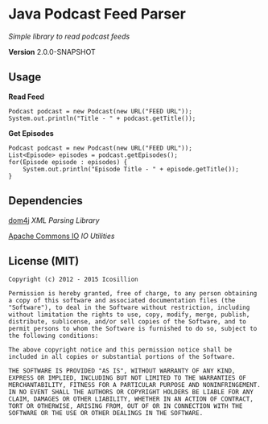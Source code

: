 # Java Podcast Feed Parser
_Simple library to read podcast feeds_

__Version__ 2.0.0-SNAPSHOT

## Usage
__Read Feed__
	
	Podcast podcast = new Podcast(new URL("FEED URL"));
	System.out.println("Title - " + podcast.getTitle());

__Get Episodes__

	Podcast podcast = new Podcast(new URL("FEED URL"));
	List<Episode> episodes = podcast.getEpisodes();
	for(Episode episode : episodes) {
		System.out.println("Episode Title - " + episode.getTitle());
	}

## Dependencies
[dom4j](http://dom4j.sourceforge.net/) _XML Parsing Library_

[Apache Commons IO](https://commons.apache.org/proper/commons-io/) _IO Utilities_

## License (MIT)
	Copyright (c) 2012 - 2015 Icosillion

	Permission is hereby granted, free of charge, to any person obtaining a copy of this software and associated documentation files (the "Software"), to deal in the Software without restriction, including without limitation the rights to use, copy, modify, merge, publish, distribute, sublicense, and/or sell copies of the Software, and to permit persons to whom the Software is furnished to do so, subject to the following conditions:

	The above copyright notice and this permission notice shall be included in all copies or substantial portions of the Software.

	THE SOFTWARE IS PROVIDED "AS IS", WITHOUT WARRANTY OF ANY KIND, EXPRESS OR IMPLIED, INCLUDING BUT NOT LIMITED TO THE WARRANTIES OF MERCHANTABILITY, FITNESS FOR A PARTICULAR PURPOSE AND NONINFRINGEMENT. IN NO EVENT SHALL THE AUTHORS OR COPYRIGHT HOLDERS BE LIABLE FOR ANY CLAIM, DAMAGES OR OTHER LIABILITY, WHETHER IN AN ACTION OF CONTRACT, TORT OR OTHERWISE, ARISING FROM, OUT OF OR IN CONNECTION WITH THE SOFTWARE OR THE USE OR OTHER DEALINGS IN THE SOFTWARE.
